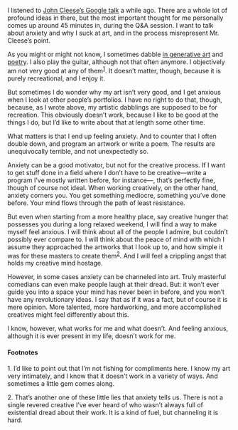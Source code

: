 I listened to [John Cleese’s Google talk](https://www.youtube.com/watch?v=2-p44-9S4O0)
a while ago. There are a whole lot of profound ideas in there, but the most
important thought for me personally comes up around 45 minutes in, during
the Q&A session. I want to talk about anxiety and why I suck at art, and in
the process misrepresent Mr. Cleese’s point.

As you might or might not know, I sometimes dabble [in generative
art](https://veitheller.de/art) and [poetry](https://veitheller.de/poems).
I also play the guitar, although not that often anymore. I objectively am
not very good at any of them<sup><a href="#1">1</a></sup>. It doesn’t
matter, though, because it is purely recreational, and I enjoy it.

But sometimes I do wonder why my art isn’t very good, and I get anxious
when I look at other people’s portfolios. I have no right to do that,
though, because, as I wrote above, my artistic dabblings are supposed to
be for recreation. This obviously doesn’t work, because I like to be good
at the things I do, but I’d like to write about that at length some other
time.

What matters is that I end up feeling anxiety. And to counter that I often
double down, and program an artwork or write a poem. The results are
unequivocally terrible, and not unexpectedly so.

Anxiety can be a good motivator, but not for the creative process. If I
want to get stuff done in a field where I don’t have to be creative—write
a program I’ve mostly written before, for instance—, that’s perfectly
fine, though of course not ideal. When working creatively, on the other
hand, anxiety corners you. You get something mediocre, something you’ve
done before. Your mind flows through the path of least resistance.

But even when starting from a more healthy place, say creative hunger that
possesses you during a long relaxed weekend, I will find a way to make
myself feel anxious. I will think about all of the people I admire, but
couldn’t possibly ever compare to. I will think about the peace of mind
with which I assume they approached the artworks that I look up to, and how
simple it was for these masters to create them<sup><a href="#2">2</a></sup>. And I will feel a crippling angst that holds my creative mind
hostage.

However, in some cases anxiety can be channeled into art. Truly masterful
comedians can even make people laugh at their dread. But: it won’t ever
guide you into a space your mind has never been in before, and you won’t
have any revolutionary ideas. I say that as if it was a fact, but of course
it is mere opinion. More talented, more hardworking, and more accomplished
creatives might feel differently about this.

I know, however, what works for me and what doesn’t. And feeling anxious,
although it is ever present in my life, doesn’t work for me.

#### Footnotes

<span id="1">1.</span> I’d like to point out that I’m not fishing for
                       compliments here. I know my art very intimately, and
                       I know that it doesn’t work in a variety of ways.
                       And sometimes a little gem comes along.

<span id="2">2.</span> That’s another one of these little lies that anxiety
                       tells us. There is not a single revered creative
                       I’ve ever heard of who wasn’t always full of
                       existential dread about their work. It is a kind of
                       fuel, but channeling it is hard.
